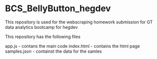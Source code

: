 # BCS_BellyButton_hegdev


This repository is used for the webscraping homework submission for GT data analytics bootcamp for hegdev

This repository has the following files

app.js - contans the main code
index.html - contains the html page
samples.json - containst the data for the samles
 
